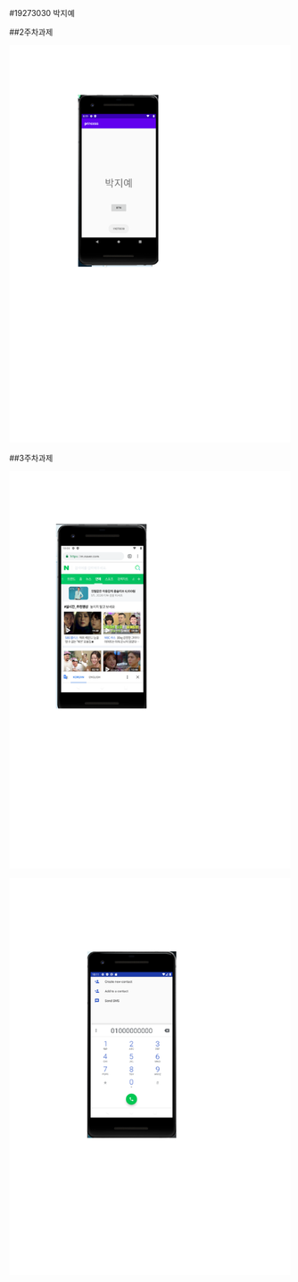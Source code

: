 #19273030 박지예



##2주차과제


<img width="" height=""  src="./ggggg/19273030.박지예001.png"></img>




##3주차과제


<img width="" height=""  src="./ggggg/3주차001.png"></img>


<img width="" height=""  src="./ggggg/3주차00.png"></img>
